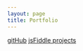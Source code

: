 ```yaml
---
layout: page
title: Portfolio
---
```



[gitHub](http://github.com/berimbolo/)
[jsFiddle projects](https://jsfiddle.net/user/radmonkey/fiddles/)
